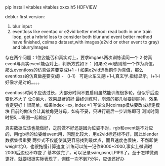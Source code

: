 pip install vitables vitables xxxx.h5
HDFVIEW

deblur first version:
1. blur input
2. eventloss like eventac or e2vid
better method: read both in one train loop, get a hrbrid loss to consider both blur and event
better method have finished, colmap dataset,with images(e2vid or other event to gray) and blurryImages

存在两个问题：1位姿能否和真实对上，要求imgaes两次训练读同一个 2 仿真event与真实event能否对上，判断方式如下：
如果e2vid选则前一个作为真值，那么eventloss的仿真做差要变成i+1 - i
如果e2vid选当前作为真值，那么eventloss的仿真做差要变成i - （i-1）
可是火车又是i+1-i,真玄学.指标显示，i+1-i好像才是对的。。。。

eventloss时间不应该过长，大部分时间不要启用虽然能训练很多轮，但似乎后边变化不大了
让C偏大，效果显著的好
最终训练时，崩溃的那几帧要排除掉，效果肯定更好！很简单，如果index =xx, index =1
写论文时colmap模块要改成标定模块
目前的做法会让其棱角更分母，如有不妥，只进行最后一步训练即可
测试时同时把5,...等图一起输出了

真实数据应该也能做好，之前做不好还是因为位姿不对，rgb和event是不对应的，用rgb标的位姿给event用，问题比较大，用e2vid标还标不好，因此blender数据集很重要
两步式不仅能使其更容易找到最优点，而且速度也很快，不然即使weight给0，也很拖慢计算速度
训练可以统一记作8000+2000,事实上微调时2000后边也不咋变了
基本做完了，可以记录ssim,psnr,LPIPS了。至于怎样微调更好，就要根据实际表现了，训练一次不到7分钟，应该还好办
